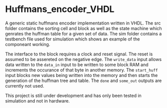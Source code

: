 # Huffmans_encoder_VHDL
A generic static huffmans encoder implementation written in VHDL.
The src folder contains the sorting cell and block as well as the state machine which genrates the huffman table for a given set of data.
The sim folder contains a testbench file used for simulation which shows an example of the componeant working.



The interface to the block requires a clock and reset signal. The reset is assumed to be assereted on the negative edge.
The ```write_data``` input allows data written to the ```data_in``` input to be written to some block RAM and increments
the occurance of that byte in another memory.
The ```start_huff``` input blocks new values being written into the memory and then starts the generation of the huffman
tree and table.
The ```done``` and ```some_out``` outputs are currently not used.

This project is still under development and has only been tested in simulation and not in hardware.
